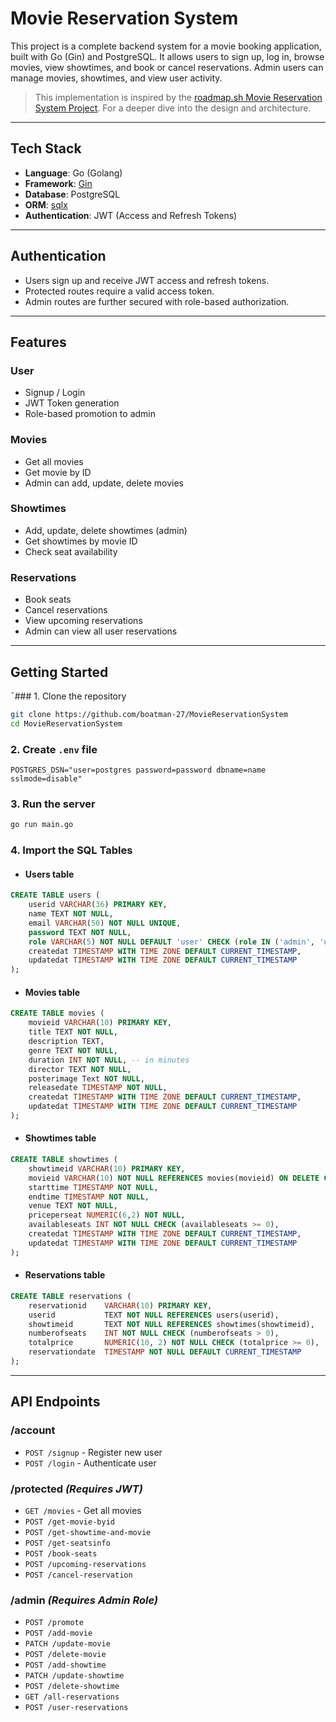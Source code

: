 # Movie Reservation System

This project is a complete backend system for a movie booking application, built with Go (Gin) and PostgreSQL. It allows users to sign up, log in, browse movies, view showtimes, and book or cancel reservations. Admin users can manage movies, showtimes, and view user activity.

> This implementation is inspired by the [roadmap.sh Movie Reservation System Project](https://roadmap.sh/projects/movie-reservation-system). For a deeper dive into the design and architecture.

---

## Tech Stack

- **Language**: Go (Golang)
- **Framework**: [Gin](https://github.com/gin-gonic/gin)
- **Database**: PostgreSQL
- **ORM**: [sqlx](https://github.com/jmoiron/sqlx)
- **Authentication**: JWT (Access and Refresh Tokens)

---

## Authentication

- Users sign up and receive JWT access and refresh tokens.
- Protected routes require a valid access token.
- Admin routes are further secured with role-based authorization.

---

## Features

### User

- Signup / Login
- JWT Token generation
- Role-based promotion to admin

### Movies

- Get all movies
- Get movie by ID
- Admin can add, update, delete movies

### Showtimes

- Add, update, delete showtimes (admin)
- Get showtimes by movie ID
- Check seat availability

### Reservations

- Book seats
- Cancel reservations
- View upcoming reservations
- Admin can view all user reservations

---

## Getting Started

¯### 1. Clone the repository

```bash
git clone https://github.com/boatman-27/MovieReservationSystem
cd MovieReservationSystem
```

### 2. Create `.env` file

```env
POSTGRES_DSN="user=postgres password=password dbname=name sslmode=disable"
```

### 3. Run the server

```bash
go run main.go
```

### 4. Import the SQL Tables

- #### Users table

```sQL
CREATE TABLE users (
	userid VARCHAR(36) PRIMARY KEY,
	name TEXT NOT NULL,
	email VARCHAR(50) NOT NULL UNIQUE,
	password TEXT NOT NULL,
	role VARCHAR(5) NOT NULL DEFAULT 'user' CHECK (role IN ('admin', 'user')),
	createdat TIMESTAMP WITH TIME ZONE DEFAULT CURRENT_TIMESTAMP,
	updatedat TIMESTAMP WITH TIME ZONE DEFAULT CURRENT_TIMESTAMP
);
```

- #### Movies table

```sQL
CREATE TABLE movies (
	movieid VARCHAR(10) PRIMARY KEY,
	title TEXT NOT NULL,
	description TEXT,
	genre TEXT NOT NULL,
	duration INT NOT NULL, -- in minutes
	director TEXT NOT NULL,
	posterimage Text NOT NULL,
	releasedate TIMESTAMP NOT NULL,
	createdat TIMESTAMP WITH TIME ZONE DEFAULT CURRENT_TIMESTAMP,
	updatedat TIMESTAMP WITH TIME ZONE DEFAULT CURRENT_TIMESTAMP
);
```

- #### Showtimes table

```sQL
CREATE TABLE showtimes (
	showtimeid VARCHAR(10) PRIMARY KEY,
	movieid VARCHAR(10) NOT NULL REFERENCES movies(movieid) ON DELETE CASCADE,
	starttime TIMESTAMP NOT NULL,
	endtime TIMESTAMP NOT NULL,
	venue TEXT NOT NULL,
	priceperseat NUMERIC(6,2) NOT NULL,
	availableseats INT NOT NULL CHECK (availableseats >= 0),
	createdat TIMESTAMP WITH TIME ZONE DEFAULT CURRENT_TIMESTAMP,
	updatedat TIMESTAMP WITH TIME ZONE DEFAULT CURRENT_TIMESTAMP
);
```

- #### Reservations table

```sQL
CREATE TABLE reservations (
    reservationid    VARCHAR(10) PRIMARY KEY,
    userid           TEXT NOT NULL REFERENCES users(userid),
    showtimeid       TEXT NOT NULL REFERENCES showtimes(showtimeid),
    numberofseats    INT NOT NULL CHECK (numberofseats > 0),
    totalprice       NUMERIC(10, 2) NOT NULL CHECK (totalprice >= 0),
    reservationdate  TIMESTAMP NOT NULL DEFAULT CURRENT_TIMESTAMP
);
```

---

## API Endpoints

### /account

- `POST /signup` - Register new user
- `POST /login` - Authenticate user

### /protected _(Requires JWT)_

- `GET /movies` - Get all movies
- `POST /get-movie-byid`
- `POST /get-showtime-and-movie`
- `POST /get-seatsinfo`
- `POST /book-seats`
- `POST /upcoming-reservations`
- `POST /cancel-reservation`

### /admin _(Requires Admin Role)_

- `POST /promote`
- `POST /add-movie`
- `PATCH /update-movie`
- `POST /delete-movie`
- `POST /add-showtime`
- `PATCH /update-showtime`
- `POST /delete-showtime`
- `GET /all-reservations`
- `POST /user-reservations`
